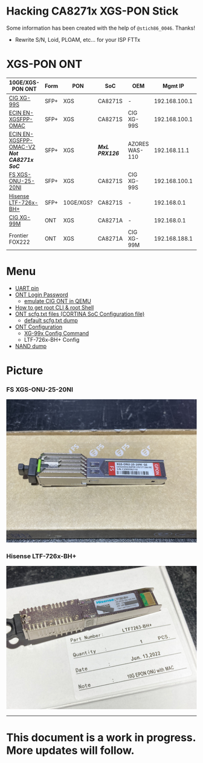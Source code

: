 # Hacking CA8271x XGS-PON Stick

Some information has been created with the help of `@stich86_0046`. Thanks!

- Rewrite S/N, Loid, PLOAM, etc… for your ISP FTTx

# XGS-PON ONT

| 10GE/XGS-PON ONT | Form | PON | SoC | OEM | Mgmt IP | Mgmt |
| --- | --- | --- | --- | --- | --- | --- |
| [CIG XG-99S](https://www.cigtech.com/product_portfolio/xg-99x-3/) | SFP+ | XGS | CA8271S | -   | 192.168.100.1 | UART/Telnet |
| [ECIN EN-XGSFPP-OMAC](https://ecin.ca/xgs-pon-sfp-stick-module-xgspon-ont-w-t-mac-function-mounted-on-sfp-package/) | SFP+ | XGS | CA8271S | CIG XG-99S | 192.168.100.1 | UART/Telnet |
| [ECIN EN-XGSFPP-OMAC-V2](https://ecin.ca/custom-xgs-pon-sfp-stick-module-xgspon-ont-w-t-mac-function-mounted-on-sfp-package/)<br>***Not CA8271x SoC*** | SFP+ | XGS | ***MxL PRX126*** | AZORES WAS-110 | 192.168.11.1 | Telnet/Web |
| [FS XGS-ONU-25-20NI](https://www.fs.com/jp/products/185594.html) | SFP+ | XGS | CA8271S | CIG XG-99S | 192.168.100.1 | UART/Telnet |
| [Hisense LTF-726x-BH+](https://www.taobao.com/list/item/658650417501.htm) | SFP+ | 10GE/XGS? | CA8271S | -   | 192.168.0.1 | UART/SSH/Web |
| [CIG XG-99M](https://www.cigtech.com/product_portfolio/xg-99m/) | ONT | XGS | CA8271A | -   | 192.168.0.1 | UART/Telnet |
| Frontier FOX222 | ONT | XGS | CA8271A | CIG XG-99M | 192.168.188.1 | UART |

# Menu

- [UART pin](/doc/UART.md)
- [ONT Login Password](/doc/Password.md)
	- [emulate CIG ONT in QEMU](emulate_CIG)
- [How to get root CLI & root Shell](/doc/rootShell.md)
- [ONT scfg.txt files (CORTINA SoC Configuration file)](/doc/scfg_files.md)
	- [default scfg.txt dump](/default_scfg)
- [ONT Configuration](/doc/Configuration.md)
	- [XG-99x Config Command](/doc/XG-99x_Config.md)
	- LTF-726x-BH+ Config
- [NAND dump](/NAND_dump)

# Picture

### FS XGS-ONU-25-20NI
![XGS-ONU-25-20NI Stick](/Picture/FSCOM_XGS-ONU-25-20NI/Stick.jpg)

### Hisense LTF-726x-BH+
![LTF-726x-BH+ Stick](/Picture/LTF726x/Stick.jpg)

* * *

# This document is a work in progress. More updates will follow.